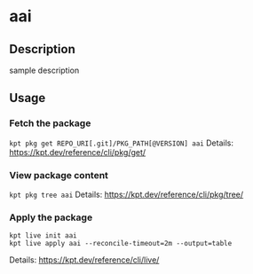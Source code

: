 # aai

## Description
sample description

## Usage

### Fetch the package
`kpt pkg get REPO_URI[.git]/PKG_PATH[@VERSION] aai`
Details: https://kpt.dev/reference/cli/pkg/get/

### View package content
`kpt pkg tree aai`
Details: https://kpt.dev/reference/cli/pkg/tree/

### Apply the package
```
kpt live init aai
kpt live apply aai --reconcile-timeout=2m --output=table
```
Details: https://kpt.dev/reference/cli/live/
